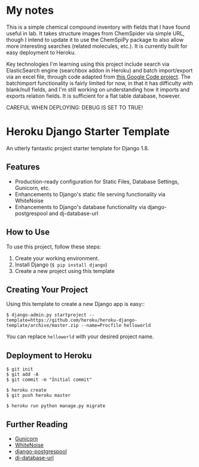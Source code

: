 # My notes

This is a simple chemical compound inventory with fields that I have found useful in lab. It takes structure images from ChemSpider via simple URL, though I intend to update it to use the ChemSpiPy package to also allow more interesting searches (related molecules, etc.). It is currently built for easy deployment to Heroku.

Key technologies I'm learning using this project include search via ElasticSearch engine (searchbox addon in Heroku) and batch import/export via an excel file, through code adapted from [this Google Code project](https://code.google.com/p/django-batchimport/). The batchimport functionality is fairly limited for now, in that it has difficulty with blank/null fields, and I'm still working on understanding how it imports and exports relation fields. It is sufficient for a flat table database, however.

CAREFUL WHEN DEPLOYING: DEBUG IS SET TO TRUE!

# Heroku Django Starter Template

An utterly fantastic project starter template for Django 1.8.

## Features

- Production-ready configuration for Static Files, Database Settings, Gunicorn, etc.
- Enhancements to Django's static file serving functionality via WhiteNoise
- Enhancements to Django's database functionality via django-postgrespool and dj-database-url

## How to Use

To use this project, follow these steps:

1. Create your working environment.
2. Install Django (`$ pip install django`)
3. Create a new project using this template

## Creating Your Project

Using this template to create a new Django app is easy::

    $ django-admin.py startproject --template=https://github.com/heroku/heroku-django-template/archive/master.zip --name=Procfile helloworld

You can replace ``helloworld`` with your desired project name.

## Deployment to Heroku

    $ git init
    $ git add -A
    $ git commit -m "Initial commit"

    $ heroku create
    $ git push heroku master

    $ heroku run python manage.py migrate

## Further Reading

- [Gunicorn](https://warehouse.python.org/project/gunicorn/)
- [WhiteNoise](https://warehouse.python.org/project/whitenoise/)
- [django-postgrespool](https://warehouse.python.org/project/django-postgrespool/)
- [dj-database-url](https://warehouse.python.org/project/dj-database-url/)
